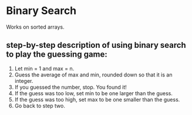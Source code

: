# Binary Search
Works on sorted arrays. 

## step-by-step description of using binary search to play the guessing game:
1. Let min = 1 and max = n.
2. Guess the average of max and min, rounded down so that it is an integer.
3. If you guessed the number, stop. You found it!
4. If the guess was too low, set min to be one larger than the guess.
5. If the guess was too high, set max to be one smaller than the guess.
6. Go back to step two.
